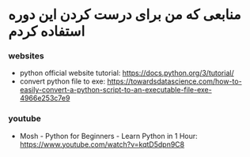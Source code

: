 # منابعی که من برای درست کردن این دوره استفاده کردم
### websites
- python official website tutorial: https://docs.python.org/3/tutorial/
- convert python file to exe: https://towardsdatascience.com/how-to-easily-convert-a-python-script-to-an-executable-file-exe-4966e253c7e9

### youtube
- Mosh - Python for Beginners - Learn Python in 1 Hour: https://www.youtube.com/watch?v=kqtD5dpn9C8
